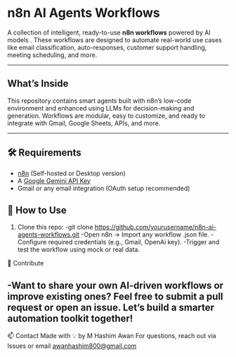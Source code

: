 #  n8n AI Agents Workflows

A collection of intelligent, ready-to-use **n8n workflows** powered by AI models . These workflows are designed to automate real-world use cases like email classification, auto-responses, customer support handling, meeting scheduling, and more.

---

##  What’s Inside

This repository contains smart agents built with n8n’s low-code environment and enhanced using LLMs for decision-making and generation. Workflows are modular, easy to customize, and ready to integrate with Gmail, Google Sheets, APIs, and more.

---



## 🛠 Requirements

- [n8n](https://n8n.io/) (Self-hosted or Desktop version)
- A [Google Gemini API Key](https://aistudio.google.com/app/apikey)
- Gmail or any email integration (OAuth setup recommended)

## 🧪 How to Use

1. Clone this repo:
-git clone https://github.com/yourusername/n8n-ai-agents-workflows.git
-Open n8n → Import any workflow .json file.
-Configure required credentials (e.g., Gmail, OpenAi key).
-Trigger and test the workflow using mock or real data.


🤝 Contribute

-Want to share your own AI-driven workflows or improve existing ones? Feel free to submit a pull request or open an issue. Let’s    build a smarter automation toolkit together!
--- 
📫 Contact
Made with 💡 by M Hashim Awan
For questions, reach out via Issues or email awanhashim800@gmail.com 
